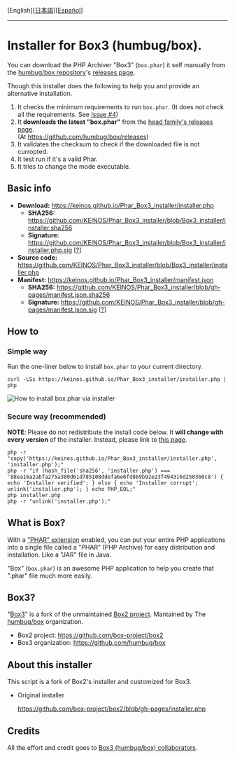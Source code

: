 [English][[日本語](README_JA.md)][[Español](README_ES.md)]

---

# Installer for Box3 (humbug/box).

You can download the PHP Archiver "Box3" (`box.phar`) it self manually from the [humbug/box repository](https://github.com/humbug/box)'s [releases page](https://github.com/humbug/box/releases).

Though this installer does the following to help you and provide an alternative installation.

1. It checks the minimum requirements to run `box.phar`. (It does not check all the requirements. See [Issue #4](https://github.com/KEINOS/Phar_Box3_installer/issues/4))
2. It **downloads the latest "box.phar"** from the [head family's releases page](https://github.com/humbug/box/releases).<br>(At https://github.com/humbug/box/releases)
1. It validates the checksum to check if the downloaded file is not curropted.
3. It test run if it's a valid Phar.
4. It tries to change the mode executable.

## Basic info

- **Download:** https://keinos.github.io/Phar_Box3_installer/installer.php
    - **SHA256:** https://github.com/KEINOS/Phar_Box3_installer/blob/Box3_installer/installer.sha256
    - **Signature:** https://github.com/KEINOS/Phar_Box3_installer/blob/Box3_installer/installer.php.sig [[?](https://github.com/KEINOS/Phar_Box3_installer/blob/Box3_installer/HowToVerifySignature.md)]
- **Source code:** https://github.com/KEINOS/Phar_Box3_installer/blob/Box3_installer/installer.php
- **Manifest:** https://keinos.github.io/Phar_Box3_installer/manifest.json
    - **SHA256:** https://github.com/KEINOS/Phar_Box3_installer/blob/gh-pages/manifest.json.sha256
    - **Signature:** https://github.com/KEINOS/Phar_Box3_installer/blob/gh-pages/manifest.json.sig [[?](https://github.com/KEINOS/Phar_Box3_installer/blob/Box3_installer/HowToVerifySignature.md)]

## How to

### Simple way

Run the one-liner below to install `box.phar` to your current directory.

```
curl -LSs https://keinos.github.io/Phar_Box3_installer/installer.php | php
```

![How to install box.phar via installer](https://keinos.github.io/Phar_Box3_installer/img/howto-install-20180427-0730.gif)

### Secure way (recommended)

**NOTE**: Please do not redistribute the install code below. It **will change with every version** of the installer. Instead, please link to [this page](https://github.com/KEINOS/Phar_Box3_installer).

```
php -r "copy('https://keinos.github.io/Phar_Box3_installer/installer.php', 'installer.php');"
php -r "if (hash_file('sha256', 'installer.php') === '88ea16a2abfa275a380d61d785108ddefa6e6fd869b92e23f494316d250360c8') { echo 'Installer verified'; } else { echo 'Installer corrupt'; unlink('installer.php'); } echo PHP_EOL;"
php installer.php
php -r "unlink('installer.php');"
```

## What is Box?

With a ["PHAR" extension](http://php.net/manual/en/intro.phar.php) enabled, you can put your entire PHP applications into a single file called a "PHAR" (PHP Archive) for easy distribution and installation. Like a "JAR" file in Java.

"Box" (`box.phar`) is an awesome PHP application to help you create that ".phar" file much more easily.

## Box3?

"[Box3](https://github.com/humbug/box)" is a fork of the unmaintained [Box2 project](https://github.com/box-project/box2). Mantained by The [humbug/box](https://github.com/humbug) organization.

- Box2 project: https://github.com/box-project/box2
- Box3 organization: https://github.com/humbug/box

## About this installer

This script is a fork of Box2's installer and customized for Box3.

- Original installer

    https://github.com/box-project/box2/blob/gh-pages/installer.php

## Credits

All the effort and credit goes to [Box3 (humbug/box) collaborators](https://github.com/humbug/box).
